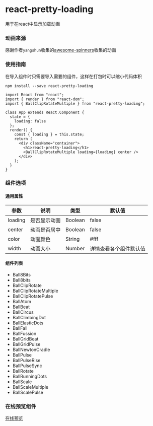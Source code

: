 # react-pretty-loading
用于在react中显示加载动画

### 动画来源

感谢作者`yangshun`收集的[awesome-spinners](https://github.com/yangshun/awesome-spinners)收集的动画

### 使用指南

在导入组件时只需要导入需要的组件，这样在打包时可以缩小代码体积
```
npm install --save react-pretty-loading
```

```
import React from "react";
import { render } from "react-dom";
import { BallClipRotateMultiple } from "react-pretty-loading";

class App extends React.Component {
  state = {
    loading: false
  };
  render() {
    const { loading } = this.state;
    return (
      <div className="container">
        <h1>react-pretty-loading</h1>
        <BallClipRotateMultiple loading={loading} center />
      </div>
    );
  }
}
```

### 组件选项

#### 通用属性

参数 | 说明 | 类型 | 默认值
---------- | ----------- | ----------- | -----------
loading | 是否显示动画 | Boolean | false
center | 动画是否居中 | Boolean | false
color | 动画颜色 | String | #fff
width | 动画大小 | Number | 详情查看各个组件默认值

#### 组件列表

* Ball8Bits
* Ball8bits
* BallClipRotate
* BallClipRotateMultiple
* BallClipRotatePulse
* BallAtom
* BallBeat
* BallCircus
* BallClimbingDot
* BallElasticDots
* BallFall
* BallFussion
* BallGridBeat
* BallGridPulse
* BallNewtonCradle
* BallPulse
* BallPulseRise
* BallPulseSync
* BallRotate
* BallRunningDots
* BallScale
* BallScaleMultiple
* BallScalePulse



### 在线预览组件

[在线预览](https://52kpm06q2k.codesandbox.io/)
